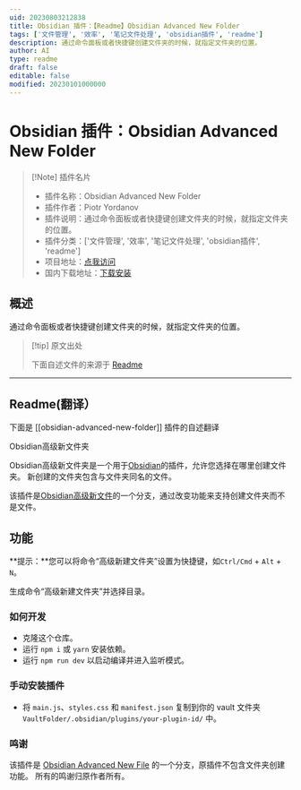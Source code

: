 ```yaml
---
uid: 20230803212838
title: Obsidian 插件：【Readme】Obsidian Advanced New Folder
tags: ['文件管理', '效率', '笔记文件处理', 'obsidian插件', 'readme']
description: 通过命令面板或者快捷键创建文件夹的时候，就指定文件夹的位置。
author: AI
type: readme
draft: false
editable: false
modified: 20230101000000
---
```


# Obsidian 插件：Obsidian Advanced New Folder

> [!Note] 插件名片
> - 插件名称：Obsidian Advanced New Folder
> - 插件作者：Piotr Yordanov
> - 插件说明：通过命令面板或者快捷键创建文件夹的时候，就指定文件夹的位置。
> - 插件分类：['文件管理', '效率', '笔记文件处理', 'obsidian插件', 'readme']
> - 项目地址：[点我访问](https://github.com/piotryordanov/obsidian-advanced-new-folder)
> - 国内下载地址：[下载安装](https://pkmer.cn/products/plugin/pluginMarket/?obsidian-advanced-new-folder)

## 概述

通过命令面板或者快捷键创建文件夹的时候，就指定文件夹的位置。



> [!tip] 原文出处
> 
>下面自述文件的来源于 [Readme](https://ghproxy.net/https://raw.githubusercontent.com/piotryordanov/obsidian-advanced-new-folder/master/README.md)
> 

---

## Readme(翻译）

下面是 [[obsidian-advanced-new-folder]] 插件的自述翻译



Obsidian高级新文件夹

Obsidian高级新文件夹是一个用于[Obsidian](https://obsidian.md/)的插件，允许您选择在哪里创建文件夹。
新创建的文件夹包含与文件夹同名的文件。

该插件是[Obsidian高级新文件](https://github.com/vanadium23/obsidian-advanced-new-file)的一个分支，通过改变功能来支持创建文件夹而不是文件。

## 功能

**提示：**您可以将命令“高级新建文件夹”设置为快捷键，如`Ctrl/Cmd` + `Alt` + `N`。

生成命令“高级新建文件夹”并选择目录。

### 如何开发

- 克隆这个仓库。
- 运行 `npm i` 或 `yarn` 安装依赖。
- 运行 `npm run dev` 以启动编译并进入监听模式。

### 手动安装插件

- 将 `main.js`、`styles.css` 和 `manifest.json` 复制到你的 vault 文件夹 `VaultFolder/.obsidian/plugins/your-plugin-id/` 中。

### 鸣谢

该插件是 [Obsidian Advanced New File](https://github.com/vanadium23/obsidian-advanced-new-file) 的一个分支，原插件不包含文件夹创建功能。
所有的鸣谢归原作者所有。



